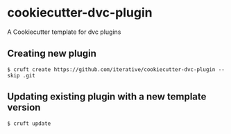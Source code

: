 # cookiecutter-dvc-plugin
A Cookiecutter template for dvc plugins

## Creating new plugin
```console
$ cruft create https://github.com/iterative/cookiecutter-dvc-plugin --skip .git
```

## Updating existing plugin with a new template version
```console
$ cruft update
```

